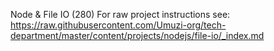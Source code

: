 Node & File IO (280)
For raw project instructions see: https://raw.githubusercontent.com/Umuzi-org/tech-department/master/content/projects/nodejs/file-io/_index.md
